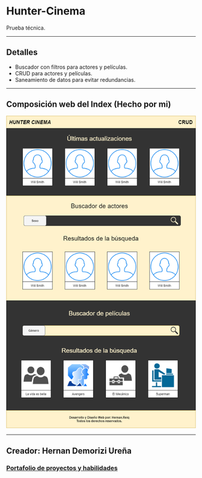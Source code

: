 # Hunter-Cinema
Prueba técnica. 
___
## Detalles
* Buscador con filtros para actores y películas. 
* CRUD para actores y películas. 
* Saneamiento de datos para evitar redundancias. 
___
## Composición web del Index (Hecho por mi)
![Web concept](./web-concept/web-concept.png "Composición web")
___
## Creador: Hernan Demorizi Ureña
### [Portafolio de proyectos y habilidades](https://hernanreiq.github.io/portafolio/)